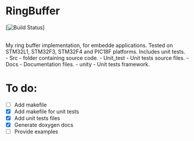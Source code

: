 # RingBuffer
[![Build Status](https://travis-ci.com/magiczny-kacper/RingBuffer.svg?branch=master)]

<br>
My ring buffer implementation, for embedde applications. Tested on STM32L1, STM32F3, STM32F4 and PIC18F platforms. Includes unit tests.<br/>
- Src - folder containing source code.
- Unit_test - Unit tests source files.
- Docs - Documentation files.
- unity - Unit tests framework.

# To do:
- [ ] Add makefile
- [x] Add makefile for unit tests
- [x] Add unit tests files 
- [x] Generate doxygen docs 
- [ ] Provide examples

